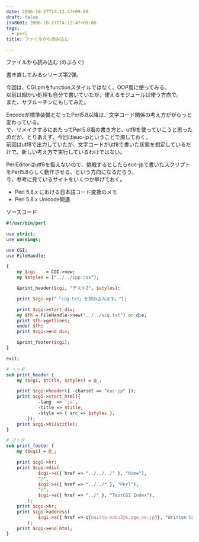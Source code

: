 ```yaml
---
date: 2006-10-27T14:12:47+09:00
draft: false
iso8601: 2006-10-27T14:12:47+09:00
tags:
  - perl
title: ファイルから読み込む

---
```


ファイルから読み込む (のぶろぐ)

書き直してみるシリーズ第2弾。

今回は、CGI.pmをfunctionスタイルではなく、OOP風に使ってみる。  
以前は細かい処理も自分で書いていたが、使えるモジュールは使う方向で。  
また、サブルーチンにもしてみた。

Encodeが標準装備となったPerl5.8以降は、文字コード関係の考え方ががらっと変わっている。  
で、リメイクするにあたってPerl5.8風の書き方と、utf8を使っていこうと思ったのだが、とりあえず、今回はeuc-jpということで濁しておく。  
前回はutf8で出力していたが、文字コードがutf8で書いた状態を想定しているだけで、新しい考え方で実行しているわけではない。

PerlEditorはutf8を扱えないので、挑戦するとしたらeuc-jpで書いたスクリプトをPerl5.8らしく動作させる、という方向になるだろう。  
今、参考に見ているサイトをいくつか挙げておく。

- Perl 5.8.x における日本語コード変換のメモ  
- Perl 5.8.x Unicode関連  

ソースコード

```perl
#!/usr/bin/perl

use strict;
use warnings;

use CGI;
use FileHandle;

{
    my $cgi    = CGI->new;
    my $styles = ["../../ipp.css"];

    &print_header($cgi, "テスト2", $styles);

    print $cgi->p("「sig.txt」を読み込みます。");

    print $cgi->start_div;
    my $fh = FileHandle->new("../../sig.txt") or die;
    print $fh->getlines;
    undef $fh;
    print $cgi->end_div;

    &print_footer($cgi);
}

exit;

# ヘッダ
sub print_header {
    my ($cgi, $title, $styles) = @_;

    print $cgi->header({ -charset => "euc-jp" });
    print $cgi->start_html({
            -lang  => 'ja',
            -title => $title,
            -style => { src => $styles },
        });
    print $cgi->h1($title);
}

# フッタ
sub print_footer {
    my ($cgi) = @_;

    print $cgi->hr;
    print $cgi->div(
            $cgi->a({ href => "../../../" }, "Home"),
            "/",
            $cgi->a({ href => "../../" }, "Perl"),
            "/",
            $cgi->a({ href => "../" }, "TestCGI Index"),
        );
    print $cgi->hr;
    print $cgi->address(
            $cgi->a({ href => q{mailto:nobu3@x.age.ne.jp}}, "Written by Nobu3"),
        );
    print $cgi->end_html;
}
```
